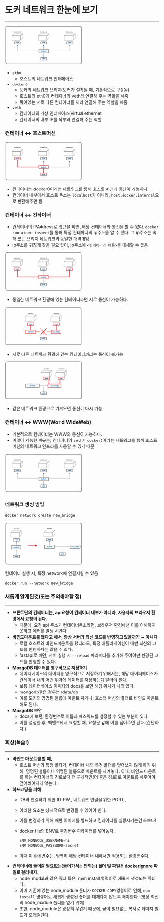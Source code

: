 # 도커 네트워크 한눈에 보기

---

<p float="center">
  <img src="images/image_1.png?raw=true" width="50%" />
</p>

- `eth0`
    - 호스트의 네트워크 인터페이스
- `docker0`
    - 도커의 네트워크 브리지(도커가 설치될 때, 기본적으로 구성됨)
    - 호스트의 eth0과 컨테이너의 veth와 연결해 주는 역할을 해줌
    - 묶여있는 서로 다른 컨테이너들 끼리 연결해 주는 역할을 해줌
- `veth`
    - 컨테이너의 가상 인터페이스(virtual ethernet)
    - 컨테이너의 내부 IP를 외부와 연결해 주는 역할

### 컨테이너 ↔ 호스트머신

<p float="center">
  <img src="images/image_2.png?raw=true" width="50%" />
</p>

- 컨테이너는 docker0이라는 네트워크를 통해 호스트 머신과 통신이 가능하다.
- 컨테이너 내부에서 호스트 주소는 `localhost`가 아니라, `host.docker.internal`으로 변환해주면 됨

### 컨테이너 ↔ 컨테이너

- 컨테이너의 IPAddress로 접근을 하면, 해당 컨테이너와 통신을 할 수 있다. `docker container inspect`를 통해 특정 컨테이너의 ip주소를 알 수 있다. 그 ip주소는 속해 있는 브리지 네트워크와 동일한 대역대임
- ip주소를 귀찮게 찾을 필요 없이, ip주소에 `<컨테이너의 이름>`을 대체할 수 있음

<p float="center">
  <img src="images/image_3.png?raw=true" width="50%" />
</p>

- 동일한 네트워크 환경에 있는 컨테이너라면 서로 통신이 가능하다.

<p float="center">
  <img src="images/image_4.png?raw=true" width="50%" />
</p>

- 서로 다른 네트워크 환경에 있는 컨테이너끼리는 통신이 불가능

<p float="center">
  <img src="images/image_5.png?raw=true" width="50%" />
</p>

- 같은 네트워크 환경으로 가져오면 통신이 다시 가능

### 컨테이너 ↔ WWW(World WideWeb)

- 기본적으로 컨테이너는 WWW와 통신이 가능하다.
- 이것이 가능한 이유는, 컨테이너의 `veth`가 `docker0`이라는 네트워크를 통해 호스트머신의 네트워크 인프라를 사용할 수 있기 때문

<p float="center">
  <img src="images/image_6.png?raw=true" width="50%" />
</p>

### 네트워크 생성 방법

```python
docker network create new_bridge
```

<p float="center">
  <img src="images/image_7.png?raw=true" width="50%" />
</p>

컨테이너 실행 시, 특정 network에 연결시킬 수 있음

```python
docker run --network new_bridge
```

### 새롭게 알게된것(또는 주의해야할 점)

---

- **프론트단의 컨테이너는, api요청이 컨테이너 내부가 아니라, 사용자의 브라우저 환경에서 요청이 된다.**
    - 때문에, 요청 api 주소가 컨테이너주소라면, 브라우저 환경에선 이를 이해하지 못하고 에러를 발생 시킨다.
- **바인드마운트를 했다고 해서, 항상 서버가 최신 코드를 반영하고 있을까?! → 아니다**
    - 로컬 호스트와 바인드마운트를 했더라도, 특정 애플리케이션이 매번 최신의 코드를 반영하지는 않을 수 있다.
    - fastapi로 치면, 서버 실행 시 `--reload` 파라미터를 추가해 주어야만 변경된 코드를 반영할 수 있다.
- **MongoDB 데이터를 영구적으로 저장하기**
    - 데이터베이스의 데이터를 영구적으로 저장하기 위해서는, 해당 데이터베이스가 컨테이너 내의 어떤 위치에 데이터를 저장하는지 알아야 한다.
    - 보통 데이터베이스 이미지의 docs를 보면 해당 위치가 나와 있다.
    - mongodb같은 경우는 /data/db
    - 이를 도커의 명명된 볼륨에 마운트 하거나, 호스터 머신의 폴더로 바인드 마운트 해도 된다.
- **MongoDB 보안**
    - docs에 보면, 환경변수로 이름과 패스워드를 설정할 수 있는 부분이 있다.
    - 이를 설정한 후, 백엔드에서 요청할 때, 요청문 앞에 이를 심어주면 된다.(간단하다.)

### 회상(복습!)

---

- **바인드 마운트를 할 때,**
    - 호스트 머신의 특정 폴더가, 컨테이너 내의 특정 폴더를 덮어쓰지 않게 하기 위해, 명명된 볼륨이나 익명된 볼륨으로 마운트를 시켜놓다. 이때, 바인드 마운트를 하는 컨테이너의 경로보다 더 구체적인(더 깊은 경로)로 마운트를 해주어야, 덮어씌여지지 않는다.
- **하드코딩을 피해**
    - DB와 연결하기 위한 ID, PW,, 네트워크 연결을 위한 PORT,,
    - 이러한 요소는 상시적으로 변경될 수 있어야 한다.
    - 이를 변경하기 위해 매번 이미지를 빌드하고 컨테이너를 실행시키는건 초보다!
    - docker file의 ENV로 환경변수 파라미터를 넣어놓자.
        
        ```python
        ENV MONGODB_USERNAME=hi
        ENV MONGODB_PASSWORD=secret
        ```
        
    - 이때 이 환경변수는, 당연히 해당 컨테이너 내에서만 적용되는 환경변수다.
- **컨테이너에 들어갈 필요없는(들어가서는 안되는) 폴더 및 파일은 dockerignore 파일로 걸러내자.**
    - node_modul과 같은 폴더 들은, npm install 명령어로 새롭게 생성되는 폴더다.
    - 이미 기존에 있는 node_module 폴더가 `DOCKER COPY`명령어로 인해, `npm install` 명령어로 새롭게 생성된 폴더를 대체하지 않도록 해야한다. (항상 최신의 node_module 폴더를 얻기 위해)
    - 또한,  node_module은 굉장히 무겁기 때문에, 굳이 필요없는 복사로 이미지 빌드가 오래걸린다.